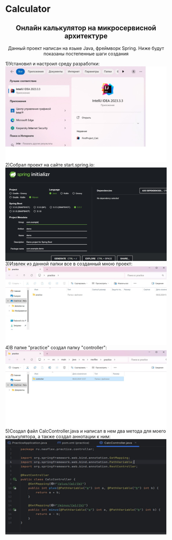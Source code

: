 # Calculator
<h2 align = 'center'>Онлайн калькулятор на микросервисной архитектуре</h2>
<p align = 'center'>Данный проект написан на языке Java, фреймворк Spring. Ниже будут показаны постепенные шаги создания</p>
1)Установил и настроил среду разработки:
<img align = 'center' src = "screen1.jpg">
2)Собрал проект на сайте start.spring.io:
<img align = 'center' src = "screen3.jpg">
3)Извлек из данной папки все в созданный мною проект:
<img align = 'center' src = "screen4.jpg">
4)В папке "practice" создал папку "controller":
<img align = 'center' src = "screen6.jpg">
5)Создал файл CalcController.java и написал в нем два метода для моего калькулятора, а также создал аннотации к ним:
<img align = 'center' src = "screen9.jpg">
